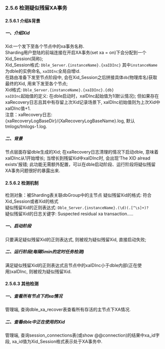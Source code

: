 ###  2.5.6 检测疑似残留XA事务

#### 2.5.6.1 介绍&背景  
#####  一、介绍Xid
Xid:一个发下至各个节点中的xa事务名称.  
Sharding用户登陆的前端连接在开启XA事务(set xa = on)下会分配到一个Xid_Session(简称);  
Xid_Session格式: `Dble_Server.{instanceName}.{xaIDInc}` 其中`instanceName`为dble的实例命名, `xaIDInc`全局自增id.  
在路由准备下发至节点阶段中, 会在Xid_Session之后拼接具体`db`(物理库名)获取最终的Xid, 用来下发至各个节点;  
Xid格式: `Dble_Server.{instanceName}.{xaIDInc}.{db}`   
`xaIDInc`起始值的定义: 在dble启动时，xaIDInc起始值为1(默认情况); 但如果存在xaRecovery日志且其中有存留上次Xid记录场景下, xaIDInc初始值则为上次Xid中xaIDInc值+1.   
注意：xaRecovery日志: {xaRecoveryLogBaseDir}/{XaRecoveryLogBaseName}.log, 默认tmlogs/tmlogs-1.log.  

#####  二、背景
节点层面存留dble生成的Xid; 在xaRecovery日志清理的情况下启动dble, 意味着xaIDInc从1开始增长; 当增长到残留Xid中xaIDInc时, 会出现'The XID alread exists'报错; 
此功能无需额外配置，可以在dble启动阶段、运行阶段将疑似残留XA事务问题很好的暴露出来.

#### 2.5.6.2 检测机制
检测对象：被Sharding表关联dbGroup中的主节点
疑似残留Xid的格式: 符合Xid_Session或者Xid的格式  
疑似残留Xid的正则表达式: `Dble_Server.{instanceName}.(\d)(.[^\s]+)?`   
疑似残留Xid的日志关键字:  Suspected residual xa transaction.....

#####  一、启动阶段
只要满足疑似残留Xid的正则表达式, 则被视为疑似残留Xid, 直接启动失败;

#####  二、运行阶段(每隔5min的定时任务检测)
满足疑似残留Xid的正则表达式且节点中的xaIDInc小于dble内部(正在使用)xaIDInc, 则被视为疑似残留Xid.


#### 2.5.6.3 其他检测
#####  一、查看所有节点下的xa情况
管理端, 查询dble_xa_recover表查看所有存活的主节点下XA情况.

#####  二、查看dble中正在使用的Xid
管理端, 查询session_connections表(或show @@connection)的结果中xa_id字段, xa_id值为Xid_Session格式表示处于XA事务中.

